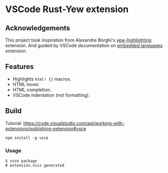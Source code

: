 # VSCode Rust-Yew extension

## Acknowledgements  
This project took inspiration from Alexandre Borghi's [yew-highlighting](https://github.com/Alexandre-Borghi/yew-highlighting) extension. And guided by VSCode documentation on [embedded languages](https://code.visualstudio.com/api/language-extensions/embedded-languages) extension.

## Features
- Highlights `html! {}` macros.
- HTML hover.
- HTML completion.
- VSCode indentation (not formatting).
## Build
Tutorial: https://code.visualstudio.com/api/working-with-extensions/publishing-extension#vsce
```
npm install -g vsce
```
### Usage
```console
$ vsce package
# extension.vsix generated
```
